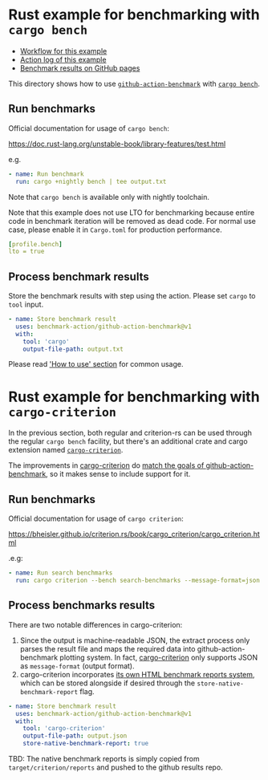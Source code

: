 # Rust example for benchmarking with `cargo bench`

- [Workflow for this example](../../.github/workflows/rust.yml)
- [Action log of this example](https://github.com/benchmark-action/github-action-benchmark/actions?query=workflow%3A%22Rust+Example%22)
- [Benchmark results on GitHub pages](https://benchmark-action.github.io/github-action-benchmark/dev/bench/)

This directory shows how to use [`github-action-benchmark`](https://github.com/benchmark-action/github-action-benchmark)
with [`cargo bench`](https://doc.rust-lang.org/cargo/commands/cargo-bench.html).

## Run benchmarks

Official documentation for usage of `cargo bench`:

https://doc.rust-lang.org/unstable-book/library-features/test.html

e.g.

```yaml
- name: Run benchmark
  run: cargo +nightly bench | tee output.txt
```

Note that `cargo bench` is available only with nightly toolchain.

Note that this example does not use LTO for benchmarking because entire code in benchmark iteration
will be removed as dead code. For normal use case, please enable it in `Cargo.toml` for production
performance.

```yaml
[profile.bench]
lto = true
```

## Process benchmark results

Store the benchmark results with step using the action. Please set `cargo` to `tool` input.

```yaml
- name: Store benchmark result
  uses: benchmark-action/github-action-benchmark@v1
  with:
    tool: 'cargo'
    output-file-path: output.txt
```

Please read ['How to use' section](https://github.com/benchmark-action/github-action-benchmark#how-to-use) for common usage.

# Rust example for benchmarking with `cargo-criterion`

In the previous section, both regular and criterion-rs can be used through the regular `cargo bench` facility, but there's an additional crate and cargo extension named [`cargo-criterion`][cargo-criterion].

 The improvements in [cargo-criterion][cargo-criterion] do [match the goals of github-action-benchmark](https://crates.io/crates/cargo-criterion#goals), so it makes sense to include support for it.


## Run benchmarks

Official documentation for usage of `cargo criterion`:

https://bheisler.github.io/criterion.rs/book/cargo_criterion/cargo_criterion.html

.e.g: 

```yaml
- name: Run search benchmarks
  run: cargo criterion --bench search-benchmarks --message-format=json -- LIGHT | tee output.txt
```

## Process benchmarks results

There are two notable differences in cargo-criterion:

  1. Since the output is machine-readable JSON, the extract process only parses the result file and maps the required data into github-action-benchmark plotting system. In fact, [cargo-criterion][cargo-criterion] only supports JSON as `message-format` (output format).
  2. cargo-criterion incorporates [its own HTML benchmark reports system][criterion-rs-own-html], which can be stored alongside if desired through the `store-native-benchmark-report` flag.

```yaml
- name: Store benchmark result
  uses: benchmark-action/github-action-benchmark@v1
  with:
    tool: 'cargo-criterion'
    output-file-path: output.json
    store-native-benchmark-report: true
```

TBD: The native benchmark reports is simply copied from `target/criterion/reports` and pushed to the github results repo.

[cargo-criterion]: https://crates.io/crates/cargo-criterion
[criterion-rs-own-html]: https://bheisler.github.io/criterion.rs/book/user_guide/plots_and_graphs.html